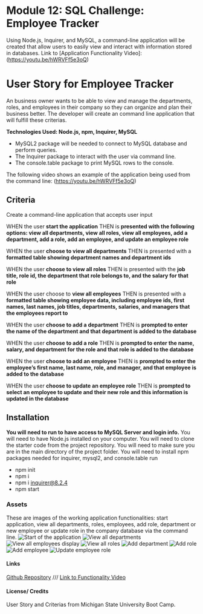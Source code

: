 # Module 12: SQL Challenge: Employee Tracker

Using Node.js, Inquirer, and MySQL, a command-line application will be created that allow users to easily view and interact with information stored in databases. 
Link to [Application Functionality Video]:(https://youtu.be/hWRVFf5e3oQ)

# User Story for Employee Tracker

An business owner wants to be able to view and manage the departments, roles, and employees in their company so they can organize and plan their business better.
The developer will create an command line application that will fulfill these criterias.

**Technologies Used: Node.js, npm, Inquirer, MySQL**
- MySQL2 package will be needed to connect to MySQL database and perform queries.
- The Inquirer package to interact with the user via command line.
- The console.table package to print MySQL rows to the console.

The following video shows an example of the application being used from the command line: (https://youtu.be/hWRVFf5e3oQ)

## Criteria

Create a command-line application that accepts user input

WHEN the user **start the application**
THEN  is **presented with the following options: view all departments, view all roles, view all employees, add a department, add a role, add an employee, and update an employee role**

WHEN the user **choose to view all departments**
THEN is presented with a **formatted table showing department names and department ids**

WHEN the user **choose to view all roles**
THEN is presented with the **job title, role id, the department that role belongs to, and the salary for that role**

WHEN the user choose to **view all employees**
THEN is presented with a **formatted table showing employee data, including employee ids, first names, last names, job titles, departments, salaries, and managers that the employees report to**

WHEN the user **choose to add a department**
THEN is **prompted to enter the name of the department and that department is added to the database**

WHEN the user **choose to add a role**
THEN is **prompted to enter the name, salary, and department for the role and that role is added to the database**

WHEN the user **choose to add an employee**
THEN is **prompted to enter the employee’s first name, last name, role, and manager, and that employee is added to the database**

WHEN the user **choose to update an employee role**
THEN is **prompted to select an employee to update and their new role and this information is updated in the database**


## Installation
**You will need to run to have access to MySQL Server and login info.**
You will need to have Node.js installed on your computer.
You will need to clone the starter code from the project repository.
You will need to make sure you are in the main directory of the project folder.
You will need to install npm packages needed for inquirer, mysql2, and console.table
run 
- npm init
- npm i
- npm i inquirer@8.2.4
- npm start

### Assets
These are images of the working application functionalities: start application, view all departments, roles, employees,  add role, department or new employee or update role in the company database via the command line.
![Start of the application](./assets/start.png)
![View all departments](./assets/depts.png)
![View all employees display](./assets/employees.png)
![View all roles](./assets/roles.png)
![Add department](./assets/adddept.png)
![Add role](./assets/addrole.ong.png)
![Add employee](./assets/addemployee.png)
![Update employee role](./assets/updaterole.png)

#### Links
[Github Repository](https://github.com/pppreap/challenge12_employeetracker) 
///
[Link to  Functionality Video](https://youtu.be/hWRVFf5e3oQ)

#### License/ Credits
User Story and Criterias from Michigan State University Boot Camp.

